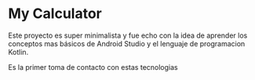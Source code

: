 # My Calculator

Este proyecto es super minimalista y fue echo con la idea de aprender los conceptos mas básicos de Android Studio y el lenguaje de programacion Kotlin.

Es la primer toma de contacto con estas tecnologias
